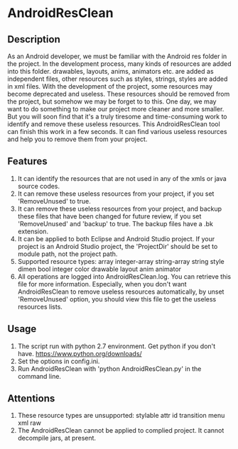 # AndroidResClean

## Description
As an Android developer, we must be familiar with the Android res folder in the project. In the development process, many kinds of resources are added into this folder. drawables, layouts, anims, animators etc. are added as independent files, other resources such as styles, strings, styles are added in xml files. With the development of the project, some resources may become deprecated and useless. These resources should be removed from the project, but somehow we may be forget to to this. One day, we may want to do something to make our project more cleaner and more smaller. But you will soon find that it's a truly tiresome and time-consuming work to identify and remove these useless resources.
This AndroidResClean tool can finish this work in a few seconds. It can find various useless resources and help you to remove them from your project.

## Features
1. It can identify the resources that are not used in any of the xmls or java source codes.
2. It can remove these useless resources from your project, if you set 'RemoveUnused' to true.
3. It can remove these useless resources from your project, and backup these files that have been changed for future review, if you set 'RemoveUnused' and 'backup' to true. The backup files have a .bk extension.
4. It can be applied to both Eclipse and Android Studio project. If your project is an Android Studio project, the 'ProjectDir' should be set to module path, not the project path.
5. Supported resource types: array integer-array string-array string style dimen bool integer color   drawable layout anim animator
6. All operations are logged into AndroidResClean.log. You can retrieve this file for more information. Especially, when you don't want AndroidResClean to remove useless resources automatically, by unset 'RemoveUnused' option, you should view this file to get the useless resources lists.

## Usage
1. The script run with python 2.7 environment. Get python if you don't have. https://www.python.org/downloads/
2. Set the options in config.ini.
3. Run AndroidResClean with 'python AndroidResClean.py' in the command line. 

## Attentions
1. These resource types are unsupported: stylable attr id   transition menu xml raw
2. The AndroidResClean cannot be applied to complied project. It cannot decompile jars, at present.
 